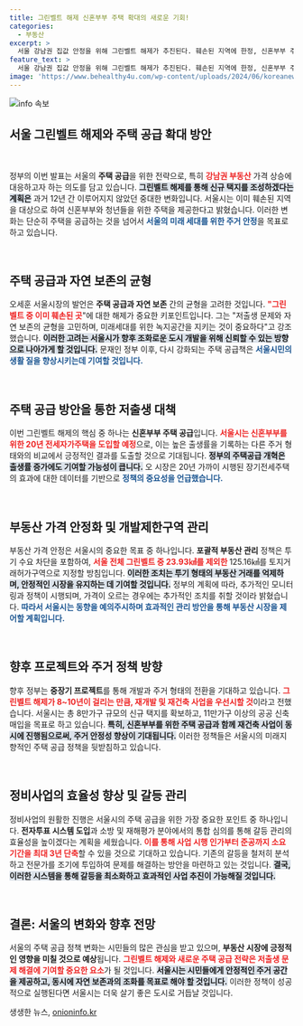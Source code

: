 ```yaml
---
title: 그린벨트 해제 신혼부부 주택 확대의 새로운 기회!
categories:
  - 부동산
excerpt: >
  서울 강남권 집값 안정을 위해 그린벨트 해제가 추진된다. 훼손된 지역에 한정, 신혼부부 주택 공급도 확대. 저출생 대책과 자연 보존의 균형이 관건! 클릭해 자세히 알아보세요!
feature_text: >
  서울 강남권 집값 안정을 위해 그린벨트 해제가 추진된다. 훼손된 지역에 한정, 신혼부부 주택 공급도 확대. 저출생 대책과 자연 보존의 균형이 관건! 클릭해 자세히 알아보세요!
image: 'https://www.behealthy4u.com/wp-content/uploads/2024/06/koreanews.jpg'
---
```


<p><img src="https://www.behealthy4u.com/wp-content/uploads/2024/06/koreanews.jpg" alt="info 속보" /></p>

<h2 data-ke-size="size26">서울 그린벨트 해제와 주택 공급 확대 방안</h2>

<p data-ke-size="size16">&nbsp;</p>

<p>정부의 이번 발표는 서울의 <b>주택 공급</b>을 위한 전략으로, 특히 <b><span style="color: #ee2323;">강남권 부동산</span></b> 가격 상승에 대응하고자 하는 의도를 담고 있습니다. <b><span style="background-color: #21538527;">그린벨트 해제를 통해 신규 택지를 조성하겠다는 계획은</span></b> 과거 12년 간 이루어지지 않았던 중대한 변화입니다. 서울시는 이미 훼손된 지역을 대상으로 하여 신혼부부와 청년들을 위한 주택을 제공한다고 밝혔습니다. 이러한 변화는 단순히 주택을 공급하는 것을 넘어서 <b><span style="color: #1a5490;">서울의 미래 세대를 위한 주거 안정</span></b>을 목표로 하고 있습니다.</p>

<p data-ke-size="size16">&nbsp;</p>

<h2 data-ke-size="size26">주택 공급과 자연 보존의 균형</h2>

<p>오세훈 서울시장의 발언은 <b>주택 공급과 자연 보존</b> 간의 균형을 고려한 것입니다. <b><span style="color: #ee2323;">"그린벨트 중 이미 훼손된 곳</span></b>"에 대한 해제가 중요한 키포인트입니다. 그는 "저출생 문제와 자연 보존의 균형을 고민하며, 미래세대를 위한 녹지공간을 지키는 것이 중요하다"고 강조했습니다. <b><span style="background-color: #21538527;">이러한 고려는 서울시가 향후 조화로운 도시 개발을 위해 신뢰할 수 있는 방향으로 나아가게 할 것입니다.</span></b> 문재인 정부 이후, 다시 강화되는 주택 공급책은 <b><span style="color: #1a5490;">서울시민의 생활 질을 향상시키는데 기여할 것입니다.</span></b></p>

<p data-ke-size="size16">&nbsp;</p>

<h2 data-ke-size="size26">주택 공급 방안을 통한 저출생 대책</h2>

<p>이번 그린벨트 해제의 핵심 중 하나는 <b>신혼부부 주택 공급</b>입니다. <b><span style="color: #ee2323;">서울시는 신혼부부를 위한 20년 전세자가주택을 도입할 예정</span></b>으로, 이는 높은 출생률을 기록하는 다른 주거 형태와의 비교에서 긍정적인 결과를 도출할 것으로 기대됩니다. <b><span style="background-color: #21538527;">정부의 주택공급 개혁은 출생률 증가에도 기여할 가능성이 큽니다.</span></b> 오 시장은 20년 가까이 시행된 장기전세주택의 효과에 대한 데이터를 기반으로 <b><span style="color: #1a5490;">정책의 중요성을 언급했습니다.</span></b></p>

<p data-ke-size="size16">&nbsp;</p>

<h2 data-ke-size="size26">부동산 가격 안정화 및 개발제한구역 관리</h2>

<p>부동산 가격 안정은 서울시의 중요한 목표 중 하나입니다. <b>포괄적 부동산 관리</b> 정책은 투기 수요 차단을 포함하여, <b><span style="color: #ee2323;">서울 전체 그린벨트 중 23.93㎢를 제외한 </span></b>125.16㎢를 토지거래허가구역으로 지정할 방침입니다. <b><span style="background-color: #21538527;">이러한 조치는 투기 형태의 부동산 거래를 억제하며, 안정적인 시장을 유지하는 데 기여할 것입니다.</span></b> 정부의 계획에 따라, 추가적인 모니터링과 정책이 시행되며, 가격이 오르는 경우에는 추가적인 조치를 취할 것이라 밝혔습니다. <b><span style="color: #1a5490;">따라서 서울시는 동향을 예의주시하며 효과적인 관리 방안을 통해 부동산 시장을 제어할 계획입니다.</span></b></p>

<p data-ke-size="size16">&nbsp;</p>

<h2 data-ke-size="size26">향후 프로젝트와 주거 정책 방향</h2>

<p>향후 정부는 <b>중장기 프로젝트</b>를 통해 개발과 주거 형태의 전환을 기대하고 있습니다. <b><span style="color: #ee2323;">그린벨트 해제가 8~10년이 걸리는 만큼, 재개발 및 재건축 사업을 우선시할 것</span></b>이라고 전했습니다. 서울시는 총 8만가구 규모의 신규 택지를 확보하고, 11만가구 이상의 공공 신축 매입을 목표로 하고 있습니다. <b><span style="background-color: #21538527;">특히, 신혼부부를 위한 주택 공급과 함께 재건축 사업이 동시에 진행됨으로써, 주거 안정성 향상이 기대됩니다.</span></b> 이러한 정책들은 서울시의 미래지향적인 주택 공급 정책을 뒷받침하고 있습니다.</p>

<p data-ke-size="size16">&nbsp;</p>

<h2 data-ke-size="size26">정비사업의 효율성 향상 및 갈등 관리</h2>

<p>정비사업의 원활한 진행은 서울시의 주택 공급을 위한 가장 중요한 포인트 중 하나입니다. <b>전자투표 시스템 도입</b>과 소방 및 재해평가 분야에서의 통합 심의를 통해 갈등 관리의 효율성을 높이겠다는 계획을 세웠습니다. <b><span style="color: #ee2323;">이를 통해 사업 시행 인가부터 준공까지 소요 기간을 최대 3년 단축</span></b>할 수 있을 것으로 기대하고 있습니다. 기존의 갈등을 철저히 분석하고 전문가를 조기에 투입하여 문제를 해결하는 방안을 마련하고 있는 것입니다. <b><span style="background-color: #21538527;">결국, 이러한 시스템을 통해 갈등을 최소화하고 효과적인 사업 추진이 가능해질 것입니다.</span></b></p>

<p data-ke-size="size16">&nbsp;</p>

<h2 data-ke-size="size26">결론: 서울의 변화와 향후 전망</h2>

<p>서울의 주택 공급 정책 변화는 시민들의 많은 관심을 받고 있으며, <b>부동산 시장에 긍정적인 영향을 미칠 것으로 예상</b>됩니다. <b><span style="color: #ee2323;">그린벨트 해제와 새로운 주택 공급 전략은 저출생 문제 해결에 기여할 중요한 요소</span></b>가 될 것입니다. <b><span style="background-color: #21538527;">서울시는 시민들에게 안정적인 주거 공간을 제공하고, 동시에 자연 보존과의 조화를 목표로 해야 할 것입니다.</span></b> 이러한 정책이 성공적으로 실행된다면 서울시는 더욱 살기 좋은 도시로 거듭날 것입니다. </p>
생생한 뉴스, <a href="https://onioninfo.kr" rel="dofollow">onioninfo.kr</a>


